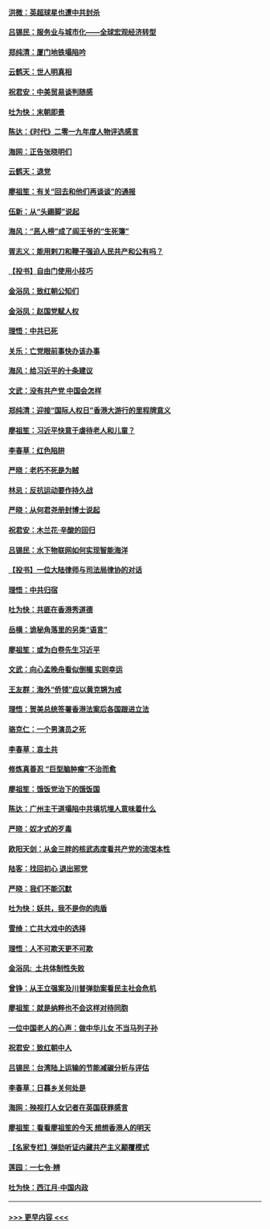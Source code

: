 #### [洪微：英超球星也遭中共封杀](../pages/nsc993/n11727243.md?t=12180301) 
#### [吕锡民：服务业与城市化——全球宏观经济转型](../pages/nsc993/n11725845.md?t=12180301) 
#### [郑纯清：厦门地铁塌陷吟](../pages/nsc993/n11725813.md?t=12180301) 
#### [云鹤天：世人明真相](../pages/nsc993/n11725621.md?t=12180301) 
#### [祝君安：中美贸易谈判随感](../pages/nsc993/n11725609.md?t=12180301) 
#### [吐为快：末朝即景](../pages/nsc993/n11723365.md?t=12180301) 
#### [陈达：《时代》二零一九年度人物评选感言](../pages/nsc993/n11723337.md?t=12180301) 
#### [海网：正告张晓明们](../pages/nsc993/n11723228.md?t=12180301) 
#### [云鹤天：退党](../pages/nsc993/n11723056.md?t=12180301) 
#### [廖祖笙：有关“回去和他们再谈谈”的通报](../pages/nsc993/n11722442.md?t=12180301) 
#### [伍新：从“头踢脚”说起](../pages/nsc993/n11722429.md?t=12180301) 
#### [海风：“恶人榜”成了阎王爷的“生死簿”](../pages/nsc993/n11722272.md?t=12180301) 
#### [胥志义：能用剌刀和鞭子强迫人民共产和公有吗？](../pages/nsc993/n11720569.md?t=12180301) 
#### [【投书】自由门使用小技巧](../pages/nsc993/n11720180.md?t=12180301) 
#### [金浴凤：致红朝公知们](../pages/nsc993/n11720563.md?t=12180301) 
#### [金浴凤：赵国党赋人权](../pages/nsc993/n11720533.md?t=12180301) 
#### [理悟：中共已死](../pages/nsc993/n11720233.md?t=12180301) 
#### [关乐：亡党眼前事快办该办事](../pages/nsc993/n11719160.md?t=12180301) 
#### [海风：给习近平的十条建议](../pages/nsc993/n11717616.md?t=12180301) 
#### [文武：没有共产党 中国会怎样](../pages/nsc993/n11717584.md?t=12180301) 
#### [郑纯清：迎接“国际人权日”香港大游行的里程牌意义](../pages/nsc993/n11717417.md?t=12180301) 
#### [廖祖笙：习近平快意于虐待老人和儿童？](../pages/nsc993/n11715313.md?t=12180301) 
#### [李春草：红色陷阱](../pages/nsc993/n11715029.md?t=12180301) 
#### [严晓：老朽不死是为贼](../pages/nsc993/n11712910.md?t=12180301) 
#### [林忌：反抗运动要作持久战](../pages/nsc993/n11712623.md?t=12180301) 
#### [严晓：从何君尧册封博士说起](../pages/nsc993/n11712465.md?t=12180301) 
#### [祝君安：木兰花·辛酸的回归](../pages/nsc993/n11712381.md?t=12180301) 
#### [吕锡民：水下物联网如何实现智能海洋](../pages/nsc993/n11711158.md?t=12180301) 
#### [【投书】一位大陆律师与司法局律协的对话](../pages/nsc993/n11709675.md?t=12180301) 
#### [理悟：中共归宿](../pages/nsc993/n11710059.md?t=12180301) 
#### [吐为快：共匪在香港秀道德](../pages/nsc993/n11709979.md?t=12180301) 
#### [岳横：诡秘角落里的另类“语言”](../pages/nsc993/n11709792.md?t=12180301) 
#### [廖祖笙：或为白卷先生习近平](../pages/nsc993/n11708330.md?t=12180301) 
#### [文武：向心孟晚舟看似倒楣 实则幸运](../pages/nsc993/n11708236.md?t=12180301) 
#### [王友群：海外“侨领”应以黄克锵为戒](../pages/nsc993/n11706176.md?t=12180301) 
#### [理悟：贺美总统签署香港法案后各国跟进立法](../pages/nsc993/n11706853.md?t=12180301) 
#### [骆克仁：一个男演员之死](../pages/nsc993/n11706677.md?t=12180301) 
#### [李春草：哀土共](../pages/nsc993/n11706255.md?t=12180301) 
#### [修炼真善忍 “巨型脑肿瘤”不治而愈](../pages/nsc993/n11705340.md?t=12180301) 
#### [廖祖笙：饿饭党治下的饿饭国](../pages/nsc993/n11705085.md?t=12180301) 
#### [陈达：广州主干道塌陷中共填坑埋人意味着什么](../pages/nsc993/n11705046.md?t=12180301) 
#### [严晓：奴才式的歹毒](../pages/nsc993/n11704826.md?t=12180301) 
#### [欧阳天剑：从金三胖的核武态度看共产党的流氓本性](../pages/nsc993/n11702238.md?t=12180301) 
#### [陆客：找回初心 退出邪党](../pages/nsc993/n11702213.md?t=12180301) 
#### [严晓：我们不能沉默](../pages/nsc993/n11702110.md?t=12180301) 
#### [吐为快：妖共，我不是你的肉盾](../pages/nsc993/n11701366.md?t=12180301) 
#### [雪绮：亡共大戏中的选择](../pages/nsc993/n11699922.md?t=12180301) 
#### [理悟：人不可欺天更不可欺](../pages/nsc993/n11699657.md?t=12180301) 
#### [金浴凤:  土共体制性失败](../pages/nsc993/n11699361.md?t=12180301) 
#### [曾铮：从王立强案及川普弹劾案看民主社会危机](../pages/nsc993/n11699318.md?t=12180301) 
#### [廖祖笙：就是纳粹也不会这样对待同胞](../pages/nsc993/n11697658.md?t=12180301) 
#### [一位中国老人的心声：做中华儿女 不当马列子孙](../pages/nsc993/n11697525.md?t=12180301) 
#### [祝君安：致红朝中人](../pages/nsc993/n11697518.md?t=12180301) 
#### [吕锡民：台湾陆上运输的节能减碳分析与评估](../pages/nsc993/n11694983.md?t=12180301) 
#### [李春草：日暮乡关何处是](../pages/nsc993/n11694805.md?t=12180301) 
#### [海网：殃视打人女记者在英国获罪感言](../pages/nsc993/n11693832.md?t=12180301) 
#### [廖祖笙：看看廖祖笙的今天 想想香港人的明天](../pages/nsc993/n11693707.md?t=12180301) 
#### [【名家专栏】弹劾听证内藏共产主义颠覆模式](../pages/nsc993/n11693563.md?t=12180301) 
#### [莲园：一七令‧辨](../pages/nsc993/n11692558.md?t=12180301) 
#### [吐为快：西江月·中国内政](../pages/nsc993/n11692071.md?t=12180301) 

----
#### [ >>> 更早内容 <<< ](../indexes/nsc993-earlier.md)
